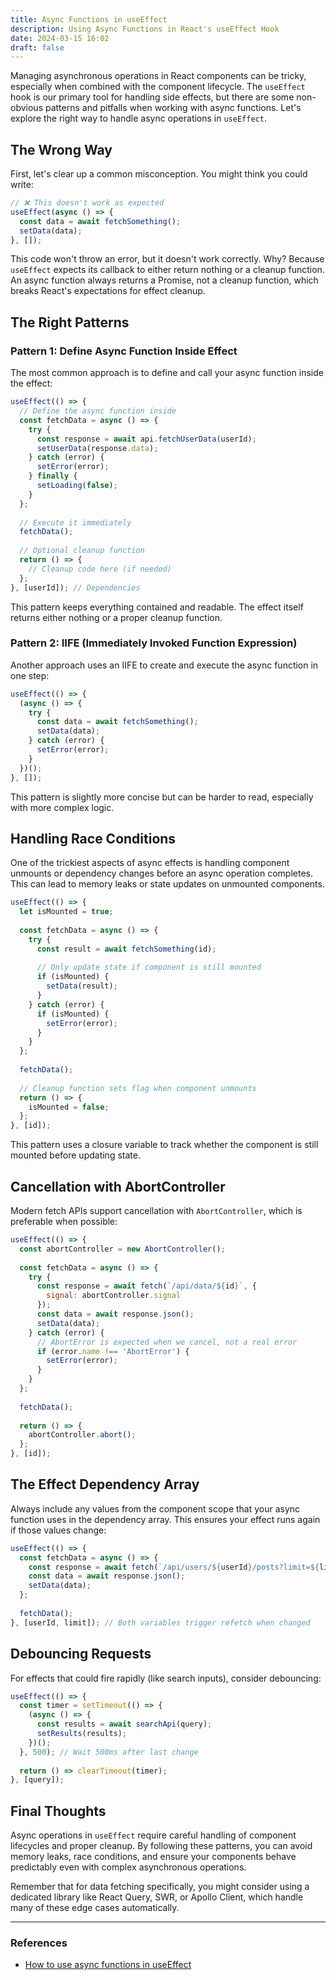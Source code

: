 ```yaml
---
title: Async Functions in useEffect
description: Using Async Functions in React's useEffect Hook
date: 2024-03-15 16:02
draft: false
---
```

Managing asynchronous operations in React components can be tricky, especially when combined with the component lifecycle. The `useEffect` hook is our primary tool for handling side effects, but there are some non-obvious patterns and pitfalls when working with async functions. Let's explore the right way to handle async operations in `useEffect`.

## The Wrong Way

First, let's clear up a common misconception. You might think you could write:

```jsx
// ❌ This doesn't work as expected
useEffect(async () => {
  const data = await fetchSomething();
  setData(data);
}, []);
```

This code won't throw an error, but it doesn't work correctly. Why? Because `useEffect` expects its callback to either return nothing or a cleanup function. An async function always returns a Promise, not a cleanup function, which breaks React's expectations for effect cleanup.

## The Right Patterns

### Pattern 1: Define Async Function Inside Effect

The most common approach is to define and call your async function inside the effect:

```jsx
useEffect(() => {
  // Define the async function inside
  const fetchData = async () => {
    try {
      const response = await api.fetchUserData(userId);
      setUserData(response.data);
    } catch (error) {
      setError(error);
    } finally {
      setLoading(false);
    }
  };
  
  // Execute it immediately
  fetchData();
  
  // Optional cleanup function
  return () => {
    // Cleanup code here (if needed)
  };
}, [userId]); // Dependencies
```

This pattern keeps everything contained and readable. The effect itself returns either nothing or a proper cleanup function.

### Pattern 2: IIFE (Immediately Invoked Function Expression)

Another approach uses an IIFE to create and execute the async function in one step:

```jsx
useEffect(() => {
  (async () => {
    try {
      const data = await fetchSomething();
      setData(data);
    } catch (error) {
      setError(error);
    }
  })();
}, []);
```

This pattern is slightly more concise but can be harder to read, especially with more complex logic.

## Handling Race Conditions

One of the trickiest aspects of async effects is handling component unmounts or dependency changes before an async operation completes. This can lead to memory leaks or state updates on unmounted components.

```jsx
useEffect(() => {
  let isMounted = true;
  
  const fetchData = async () => {
    try {
      const result = await fetchSomething(id);
      
      // Only update state if component is still mounted
      if (isMounted) {
        setData(result);
      }
    } catch (error) {
      if (isMounted) {
        setError(error);
      }
    }
  };
  
  fetchData();
  
  // Cleanup function sets flag when component unmounts
  return () => {
    isMounted = false;
  };
}, [id]);
```

This pattern uses a closure variable to track whether the component is still mounted before updating state.

## Cancellation with AbortController

Modern fetch APIs support cancellation with `AbortController`, which is preferable when possible:

```jsx
useEffect(() => {
  const abortController = new AbortController();
  
  const fetchData = async () => {
    try {
      const response = await fetch(`/api/data/${id}`, {
        signal: abortController.signal
      });
      const data = await response.json();
      setData(data);
    } catch (error) {
      // AbortError is expected when we cancel, not a real error
      if (error.name !== 'AbortError') {
        setError(error);
      }
    }
  };
  
  fetchData();
  
  return () => {
    abortController.abort();
  };
}, [id]);
```

## The Effect Dependency Array

Always include any values from the component scope that your async function uses in the dependency array. This ensures your effect runs again if those values change:

```jsx
useEffect(() => {
  const fetchData = async () => {
    const response = await fetch(`/api/users/${userId}/posts?limit=${limit}`);
    const data = await response.json();
    setData(data);
  };
  
  fetchData();
}, [userId, limit]); // Both variables trigger refetch when changed
```

## Debouncing Requests

For effects that could fire rapidly (like search inputs), consider debouncing:

```jsx
useEffect(() => {
  const timer = setTimeout(() => {
    (async () => {
      const results = await searchApi(query);
      setResults(results);
    })();
  }, 500); // Wait 500ms after last change
  
  return () => clearTimeout(timer);
}, [query]);
```

## Final Thoughts

Async operations in `useEffect` require careful handling of component lifecycles and proper cleanup. By following these patterns, you can avoid memory leaks, race conditions, and ensure your components behave predictably even with complex asynchronous operations.

Remember that for data fetching specifically, you might consider using a dedicated library like React Query, SWR, or Apollo Client, which handle many of these edge cases automatically.

---

### References

- [How to use async functions in useEffect](https://devtrium.com/posts/async-functions-useeffect)